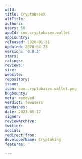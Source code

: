 ```yaml
---
wsId: 
title: CryptoBaseX
altTitle: 
authors: 
users: 50
appId: com.cryptobasex.wallet
appCountry: 
released: 2020-01-31
updated: 2020-04-23
version: '0.0.3'
stars: 
ratings: 
reviews: 
size: 
website: 
repository: 
issue: 
icon: com.cryptobasex.wallet.png
bugbounty: 
meta: removed
verdict: fewusers
appHashes: 
date: 2023-05-17
signer: 
reviewArchive: 
twitter: 
social: 
redirect_from: 
developerName: Cryptoking
features: 

---
```


